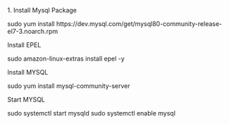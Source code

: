 <p>1. Install Mysql Package</p>
sudo yum install https://dev.mysql.com/get/mysql80-community-release-el7-3.noarch.rpm

<p>Install EPEL</p>
sudo amazon-linux-extras install epel -y

<p>Install MYSQL</p>
sudo yum install mysql-community-server

<p>Start MYSQL</p>
sudo systemctl start mysqld
sudo systemctl enable mysql
